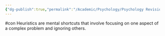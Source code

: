 ```yaml
---
{"dg-publish":true,"permalink":"/Academic/Psychology/Psychology Revision/Concepts/Heuristics/"}
---
```


#con 
Heuristics are mental shortcuts that involve focusing on one aspect of a complex problem and ignoring others.